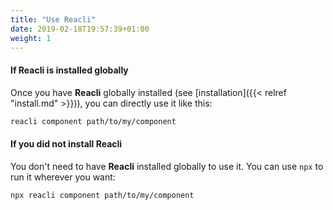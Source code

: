 ```yaml
---
title: "Use Reacli"
date: 2019-02-18T19:57:39+01:00
weight: 1
---
```


#### If **Reacli** is installed globally

Once you have **Reacli** globally installed (see [installation]({{< relref "install.md" >}})), you can directly use it like this:

```bash
reacli component path/to/my/component
```

#### If you did not install **Reacli**

You don't need to have **Reacli** installed globally to use it. You can use `npx` to run it wherever you want:

```bash
npx reacli component path/to/my/component
```

